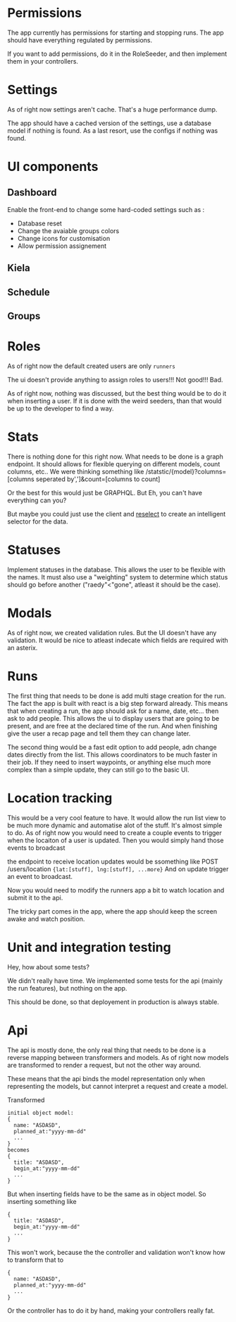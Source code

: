 # Permissions

The app currently has permissions for starting and stopping runs.
The app should have everything regulated by permissions.

If you want to add permissions, do it in the RoleSeeder, and then implement them in your controllers.

# Settings

As of right now settings aren't cache. That's a huge performance dump.

The app should have a cached version of the settings, use a database model if nothing is found. As a last resort, use the configs if nothing was found.


# UI components
## Dashboard
Enable the front-end to change some hard-coded settings such as :
- Database reset
- Change the avaiable groups colors
- Change icons for customisation
- Allow permission assignement

## Kiela
## Schedule
## Groups

# Roles

As of right now the default created users are only `runners`

The ui doesn't provide anything to assign roles to users!!! Not good!!! Bad.

As of right now, nothing was discussed, but the best thing would be to do it when inserting a user.
If it is done with the weird seeders, than that would be up to the developer to find a way.

# Stats

There is nothing done for this right now. What needs to be done is a graph endpoint. It should allows for flexible querying on different models, count columns, etc..
We were thinking something like
/statstic/{model}?columns=[columns seperated by',']&count=[columns to count]

Or the best for this would just be GRAPHQL. But Eh, you can't have everything can you?

But maybe you could just use the client and [reselect](https://github.com/reactjs/reselect) to create an intelligent selector for the data.

# Statuses

Implement statuses in the database. This allows the user to be flexible with the names.
It must also use a "weighting" system to determine which status should go before another ("raedy"<"gone", atleast it should be the case).

# Modals

As of right now, we created validation rules. But the UI doesn't have any validation. It would be nice to atleast indecate which fields are required with an asterix.

# Runs

The first thing that needs to be done is add multi stage creation for the run.
The fact the app is built with react is a big step forward already.
This means that when creating a run, the app should ask for a name, date, etc... then ask to add people.
This allows the ui to display users that are going to be present, and are free at the declared time of the run.
And when finishing give the user a recap page and tell them they can change later.

The second thing would be a fast edit option to add people, adn change dates directly from the list.
This allows coordinators to be much faster in their job.
If they need to insert waypoints, or anything else much more complex than a simple update, they can still go to the basic UI.

# Location tracking

This would be a very cool feature to have. It would allow the run list view to be much more dynamic and automatise alot of the stuff.
It's almost simple to do. As of right now you would need to create a couple events to trigger when the locaiton of a user is updated.
Then you would simply hand those events to broadcast

the endpoint to receive location updates would be ssomething like POST /users/location `{lat:[stuff], lng:[stuff], ...more}`
And on update trigger an event to broadcast.

Now you would need to modify the runners app a bit to watch location and submit it to the api.

The tricky part comes in the app, where the app should keep the screen awake and watch position.

# Unit and integration testing

Hey, how about some tests?

We didn't really have time. We implemented some tests for the api (mainly the run features), but nothing on the app.

This should be done, so that deployement in production is always stable.

# Api

The api is mostly done, the only real thing that needs to be done is a reverse mapping between transformers and models.
As of right now models are transformed to render a request, but not the other way around.

These means that the api binds the model representation only when representing the models, but cannot interpret a request and create a model.

Transformed
```
initial object model:
{
  name: "ASDASD",
  planned_at:"yyyy-mm-dd"
  ...
}
becomes
{
  title: "ASDASD",
  begin_at:"yyyy-mm-dd"
  ...
}
```

But when inserting fields have to be the same as in object model. So inserting something like
```
{
  title: "ASDASD",
  begin_at:"yyyy-mm-dd"
  ...
}
```
This won't work,  because the the controller and validation won't know how to transform that to
```
{
  name: "ASDASD",
  planned_at:"yyyy-mm-dd"
  ...
}
```

Or the controller has to do it by hand, making your controllers really fat.
